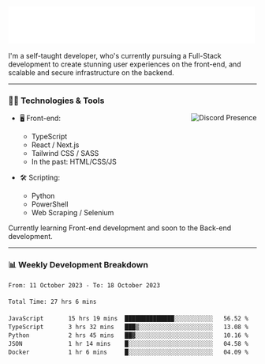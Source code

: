 <img src="assets/wave.svg" alt=":wave:" />

I'm a self-taught developer, who's currently pursuing a Full-Stack development to create stunning user experiences on the front-end, and scalable and secure infrastructure on the backend.

---

### 🧑‍💻 Technologies & Tools

<a href="https://discord.com/users/414304208649453568" target="_blank" rel="nofollow">
   <img src="https://lanyard-profile-readme.vercel.app/api/414304208649453568?idleMessage=Probably%20doing%20something%20else..." alt="Discord Presence" align="right">
</a>

- 🖥️ Front-end:

  - TypeScript
  - React / Next.js
  - Tailwind CSS / SASS
  - In the past: HTML/CSS/JS

- 🛠 Scripting:

  - Python
  - PowerShell
  - Web Scraping / Selenium

Currently learning Front-end development and soon to the Back-end development.

---

### 📊 Weekly Development Breakdown

<!-- ![ccrsxx's GitHub Stats](https://github-readme-stats.vercel.app/api?username=ccrsxx&count_private=true&theme=tokyonight) -->
<!-- ![ccrsxx's Top Langs](https://github-readme-stats.vercel.app/api/top-langs/?username=ccrsxx&hide=lua,java,html&theme=tokyonight) -->

<!--START_SECTION:waka-->

```txt
From: 11 October 2023 - To: 18 October 2023

Total Time: 27 hrs 6 mins

JavaScript       15 hrs 19 mins  ██████████████░░░░░░░░░░░   56.52 %
TypeScript       3 hrs 32 mins   ███▒░░░░░░░░░░░░░░░░░░░░░   13.08 %
Python           2 hrs 45 mins   ██▓░░░░░░░░░░░░░░░░░░░░░░   10.16 %
JSON             1 hr 14 mins    █░░░░░░░░░░░░░░░░░░░░░░░░   04.58 %
Docker           1 hr 6 mins     █░░░░░░░░░░░░░░░░░░░░░░░░   04.09 %
```

<!--END_SECTION:waka-->
